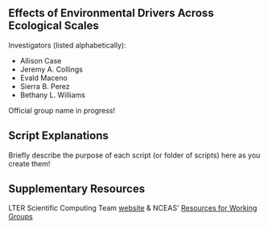 ## Effects of Environmental Drivers Across Ecological Scales

Investigators (listed alphabetically):
- Allison Case
- Jeremy A. Collings
- Evald Maceno
- Sierra B. Perez
- Bethany L. Williams

Official group name in progress! 

## Script Explanations

Briefly describe the purpose of each script (or folder of scripts) here as you create them!


## Supplementary Resources

LTER Scientific Computing Team [website](https://lter.github.io/scicomp/) & NCEAS' [Resources for Working Groups](https://www.nceas.ucsb.edu/working-group-resources)
